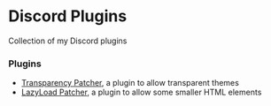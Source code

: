 # Discord Plugins
Collection of my Discord plugins


### Plugins
* [Transparency Patcher](/Plugins/transparency_patcher.md), a plugin to allow transparent themes
* [LazyLoad Patcher](/Plugins/lazyload_patcher.md), a plugin to allow some smaller HTML elements